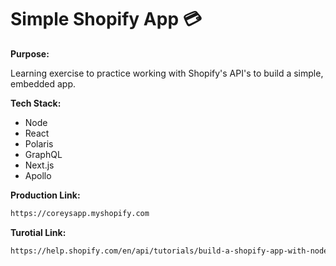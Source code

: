 # Simple Shopify App :credit_card:

**Purpose:**

Learning exercise to practice working with Shopify's API's to build a simple, embedded app.

**Tech Stack:**

- Node
- React
- Polaris
- GraphQL
- Next.js
- Apollo

**Production Link:**

```html
https://coreysapp.myshopify.com
```

**Turotial Link:**
```html
https://help.shopify.com/en/api/tutorials/build-a-shopify-app-with-node-and-react
```
